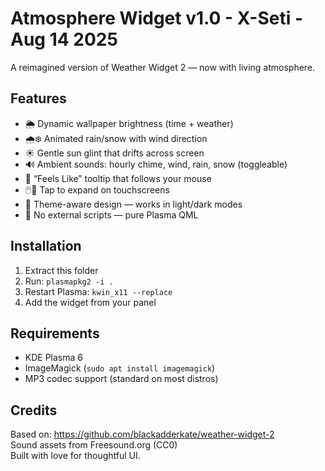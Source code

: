 # Atmosphere Widget v1.0 - X-Seti - Aug 14 2025
A reimagined version of Weather Widget 2 — now with living atmosphere.

## Features
- 🌦️ Dynamic wallpaper brightness (time + weather)
- 🌧️❄️ Animated rain/snow with wind direction
- ☀️ Gentle sun glint that drifts across screen
- 🔊 Ambient sounds: hourly chime, wind, rain, snow (toggleable)
- 💬 “Feels Like” tooltip that follows your mouse
- 🖱️📱 Tap to expand on touchscreens
- 🎨 Theme-aware design — works in light/dark modes
- 🚫 No external scripts — pure Plasma QML

## Installation
1. Extract this folder
2. Run: `plasmapkg2 -i .`
3. Restart Plasma: `kwin_x11 --replace`
4. Add the widget from your panel

## Requirements
- KDE Plasma 6
- ImageMagick (`sudo apt install imagemagick`)
- MP3 codec support (standard on most distros)

## Credits
Based on: https://github.com/blackadderkate/weather-widget-2  
Sound assets from Freesound.org (CC0)  
Built with love for thoughtful UI.
